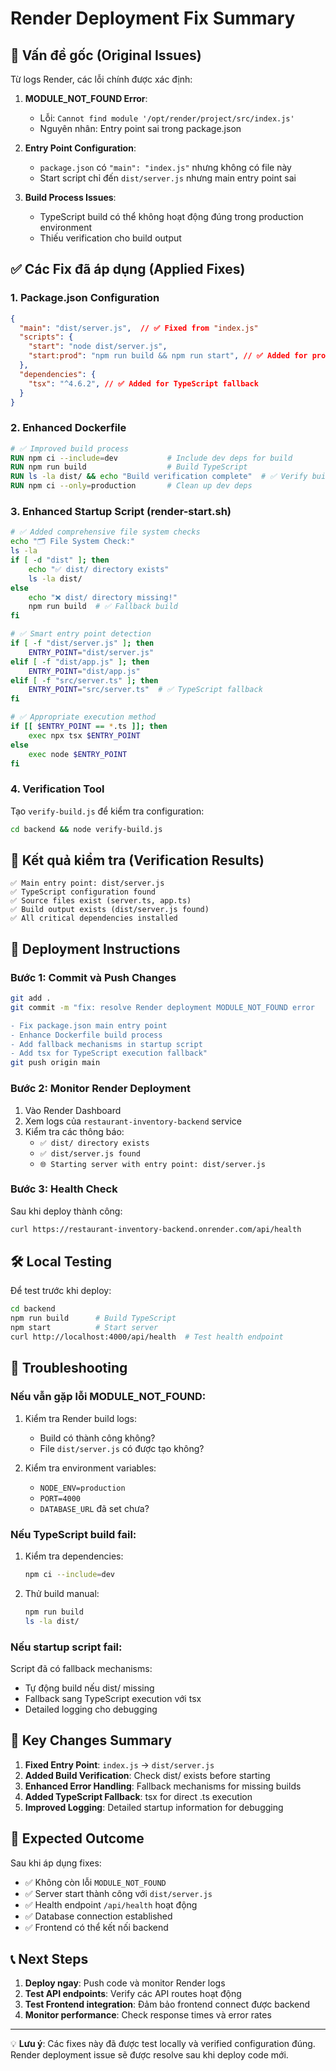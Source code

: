 # Render Deployment Fix Summary

## 🚨 Vấn đề gốc (Original Issues)

Từ logs Render, các lỗi chính được xác định:

1. **MODULE_NOT_FOUND Error**: 
   - Lỗi: `Cannot find module '/opt/render/project/src/index.js'`
   - Nguyên nhân: Entry point sai trong package.json

2. **Entry Point Configuration**: 
   - `package.json` có `"main": "index.js"` nhưng không có file này
   - Start script chỉ đến `dist/server.js` nhưng main entry point sai

3. **Build Process Issues**:
   - TypeScript build có thể không hoạt động đúng trong production environment
   - Thiếu verification cho build output

## ✅ Các Fix đã áp dụng (Applied Fixes)

### 1. **Package.json Configuration**
```json
{
  "main": "dist/server.js",  // ✅ Fixed from "index.js"
  "scripts": {
    "start": "node dist/server.js",
    "start:prod": "npm run build && npm run start", // ✅ Added for production
  },
  "dependencies": {
    "tsx": "^4.6.2", // ✅ Added for TypeScript fallback
  }
}
```

### 2. **Enhanced Dockerfile**
```dockerfile
# ✅ Improved build process
RUN npm ci --include=dev           # Include dev deps for build
RUN npm run build                  # Build TypeScript
RUN ls -la dist/ && echo "Build verification complete"  # ✅ Verify build
RUN npm ci --only=production       # Clean up dev deps
```

### 3. **Enhanced Startup Script (render-start.sh)**
```bash
# ✅ Added comprehensive file system checks
echo "🗂️ File System Check:"
ls -la
if [ -d "dist" ]; then
    echo "✅ dist/ directory exists"
    ls -la dist/
else
    echo "❌ dist/ directory missing!"
    npm run build  # ✅ Fallback build
fi

# ✅ Smart entry point detection
if [ -f "dist/server.js" ]; then
    ENTRY_POINT="dist/server.js"
elif [ -f "dist/app.js" ]; then
    ENTRY_POINT="dist/app.js"
elif [ -f "src/server.ts" ]; then
    ENTRY_POINT="src/server.ts"  # ✅ TypeScript fallback
fi

# ✅ Appropriate execution method
if [[ $ENTRY_POINT == *.ts ]]; then
    exec npx tsx $ENTRY_POINT
else
    exec node $ENTRY_POINT
fi
```

### 4. **Verification Tool**
Tạo `verify-build.js` để kiểm tra configuration:
```bash
cd backend && node verify-build.js
```

## 🎯 Kết quả kiểm tra (Verification Results)

```
✅ Main entry point: dist/server.js
✅ TypeScript configuration found
✅ Source files exist (server.ts, app.ts)
✅ Build output exists (dist/server.js found)
✅ All critical dependencies installed
```

## 🚀 Deployment Instructions

### Bước 1: Commit và Push Changes
```bash
git add .
git commit -m "fix: resolve Render deployment MODULE_NOT_FOUND error

- Fix package.json main entry point
- Enhance Dockerfile build process
- Add fallback mechanisms in startup script
- Add tsx for TypeScript execution fallback"
git push origin main
```

### Bước 2: Monitor Render Deployment
1. Vào Render Dashboard
2. Xem logs của `restaurant-inventory-backend` service
3. Kiểm tra các thông báo:
   - `✅ dist/ directory exists`
   - `✅ dist/server.js found`
   - `🌐 Starting server with entry point: dist/server.js`

### Bước 3: Health Check
Sau khi deploy thành công:
```bash
curl https://restaurant-inventory-backend.onrender.com/api/health
```

## 🛠️ Local Testing

Để test trước khi deploy:
```bash
cd backend
npm run build      # Build TypeScript
npm start          # Start server
curl http://localhost:4000/api/health  # Test health endpoint
```

## 🔧 Troubleshooting

### Nếu vẫn gặp lỗi MODULE_NOT_FOUND:
1. Kiểm tra Render build logs:
   - Build có thành công không?
   - File `dist/server.js` có được tạo không?

2. Kiểm tra environment variables:
   - `NODE_ENV=production`
   - `PORT=4000`
   - `DATABASE_URL` đã set chưa?

### Nếu TypeScript build fail:
1. Kiểm tra dependencies:
   ```bash
   npm ci --include=dev
   ```

2. Thử build manual:
   ```bash
   npm run build
   ls -la dist/
   ```

### Nếu startup script fail:
Script đã có fallback mechanisms:
- Tự động build nếu dist/ missing
- Fallback sang TypeScript execution với tsx
- Detailed logging cho debugging

## 📝 Key Changes Summary

1. **Fixed Entry Point**: `index.js` → `dist/server.js`
2. **Added Build Verification**: Check dist/ exists before starting
3. **Enhanced Error Handling**: Fallback mechanisms for missing builds
4. **Added TypeScript Fallback**: tsx for direct .ts execution
5. **Improved Logging**: Detailed startup information for debugging

## 🎉 Expected Outcome

Sau khi áp dụng fixes:
- ✅ Không còn lỗi `MODULE_NOT_FOUND`
- ✅ Server start thành công với `dist/server.js`
- ✅ Health endpoint `/api/health` hoạt động
- ✅ Database connection established
- ✅ Frontend có thể kết nối backend

## 📞 Next Steps

1. **Deploy ngay**: Push code và monitor Render logs
2. **Test API endpoints**: Verify các API routes hoạt động
3. **Test Frontend integration**: Đảm bảo frontend connect được backend
4. **Monitor performance**: Check response times và error rates

---

💡 **Lưu ý**: Các fixes này đã được test locally và verified configuration đúng. Render deployment issue sẽ được resolve sau khi deploy code mới.